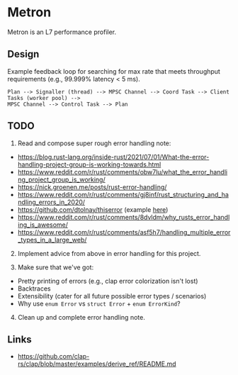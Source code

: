 # Metron

Metron is an L7 performance profiler.

## Design

Example feedback loop for searching for max rate that meets throughput requirements (e.g., 99.999% latency < 5 ms).

```
Plan --> Signaller (thread) --> MPSC Channel --> Coord Task --> Client Tasks (worker pool) -->
MPSC Channel --> Control Task --> Plan
```

## TODO

1. Read and compose super rough error handling note:
  - https://blog.rust-lang.org/inside-rust/2021/07/01/What-the-error-handling-project-group-is-working-towards.html
  - https://www.reddit.com/r/rust/comments/obw7lu/what_the_error_handling_project_group_is_working/
  - https://nick.groenen.me/posts/rust-error-handling/
  - https://www.reddit.com/r/rust/comments/gj8inf/rust_structuring_and_handling_errors_in_2020/
  - https://github.com/dtolnay/thiserror (example [here](https://github.com/sharkdp/bat/blob/master/src/error.rs))
  - https://www.reddit.com/r/rust/comments/8dvldm/why_rusts_error_handling_is_awesome/
  - https://www.reddit.com/r/rust/comments/asf5h7/handling_multiple_error_types_in_a_large_web/

2. Implement advice from above in error handling for this project.

3. Make sure that we've got:
  - Pretty printing of errors (e.g., clap error colorization isn't lost)
  - Backtraces
  - Extensibility (cater for all future possible error types / scenarios)
  - Why use `enum Error` vs `struct Error` + `enum ErrorKind`?

4. Clean up and complete error handling note.

## Links

- https://github.com/clap-rs/clap/blob/master/examples/derive_ref/README.md
